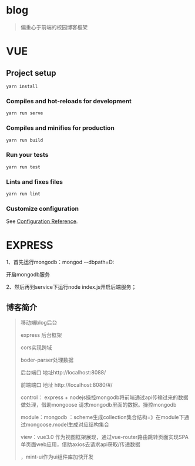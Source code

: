 # blog

> 偏重心于前端的校园博客框架

# VUE

## Project setup
```
yarn install
```

### Compiles and hot-reloads for development
```
yarn run serve
```

### Compiles and minifies for production
```
yarn run build
```

### Run your tests
```
yarn run test
```

### Lints and fixes files
```
yarn run lint
```

### Customize configuration
See [Configuration Reference](https://cli.vuejs.org/config/).



# EXPRESS

1、首先运行mongodb：mongod --dbpath=D:

开启mongodb服务

2、然后再到service下运行node index.js开启后端服务；



## 博客简介

> 移动端blog后台
>
> express 后台框架
>
> cors实现跨域
>
> boder-parser处理数据
>
> 后台端口 地址http://localhost:8088/
>
> 前端端口 地址 http://localhost:8080/#/
>
> 
>
> control： express + nodejs操控mongodb将前端通过api传输过来的数据做处理，借助mongoose 请求mongodb里面的数据。操控mongodb
>
> module：mongodb ：scheme生成collection集合结构=》在module下通过mongoose.model生成对应结构集合
>
> view：vue3.0 作为视图框架展现，通过vue-router路由跳转页面实现SPA单页面web应用，借助axios去请求api获取/传递数据
>
> ，mint-ui作为ui组件库加快开发